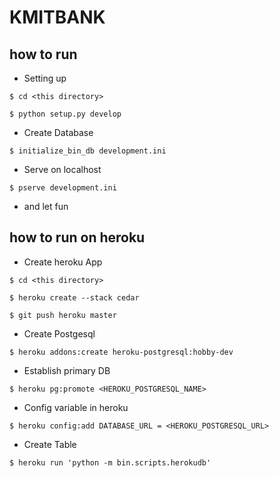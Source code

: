 # KMITBANK

## how to run
- Setting up
```
$ cd <this directory>

$ python setup.py develop
```
- Create Database
```
$ initialize_bin_db development.ini
```
- Serve on localhost
```
$ pserve development.ini
```
- and let fun

## how to run on heroku

- Create heroku App
```
$ cd <this directory>

$ heroku create --stack cedar

$ git push heroku master
```
- Create Postgesql
```
$ heroku addons:create heroku-postgresql:hobby-dev
```
- Establish primary DB
```
$ heroku pg:promote <HEROKU_POSTGRESQL_NAME>
```
- Config variable in heroku
```
$ heroku config:add DATABASE_URL = <HEROKU_POSTGRESQL_URL>
```
- Create Table
```
$ heroku run 'python -m bin.scripts.herokudb'
```
